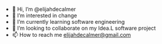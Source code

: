 - 👋 Hi, I’m @elijahdecalmer
- 👀 I’m interested in change
- 🌱 I’m currently learning software engineering
- 💞️ I’m looking to collaborate on my Idea.L software project
- 📫 How to reach me elijahdecalmer@gmail.com


